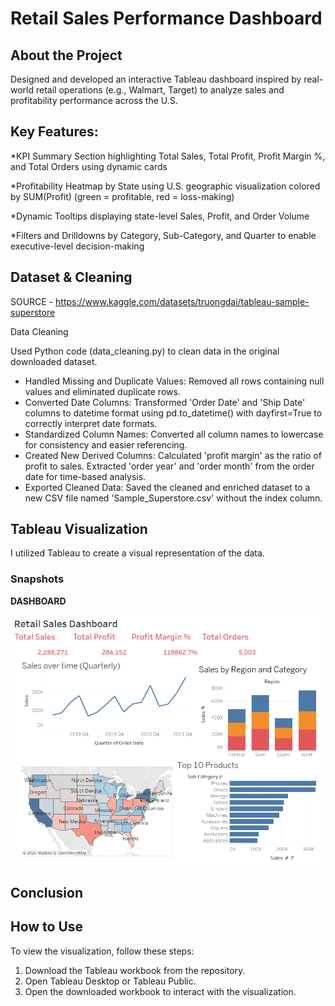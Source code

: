 # Retail Sales Performance Dashboard


## About the Project

Designed and developed an interactive Tableau dashboard inspired by real-world retail operations (e.g., Walmart, Target) to analyze sales and profitability performance across the U.S.

## Key Features:

*KPI Summary Section highlighting Total Sales, Total Profit, Profit Margin %, and Total Orders using dynamic cards

*Profitability Heatmap by State using U.S. geographic visualization colored by SUM(Profit) (green = profitable, red = loss-making)

*Dynamic Tooltips displaying state-level Sales, Profit, and Order Volume

*Filters and Drilldowns by Category, Sub-Category, and Quarter to enable executive-level decision-making

## Dataset & Cleaning

SOURCE - https://www.kaggle.com/datasets/truongdai/tableau-sample-superstore


Data Cleaning

Used Python code (data_cleaning.py) to clean data in the original downloaded dataset.
* Handled Missing and Duplicate Values: Removed all rows containing null values and eliminated duplicate rows.
* Converted Date Columns: Transformed 'Order Date' and 'Ship Date' columns to datetime format using pd.to_datetime() with dayfirst=True to correctly interpret date formats.
* Standardized Column Names: Converted all column names to lowercase for consistency and easier referencing.
* Created New Derived Columns: Calculated 'profit margin' as the ratio of profit to sales. Extracted 'order year' and 'order month' from the order date for time-based analysis.
* Exported Cleaned Data: Saved the cleaned and enriched dataset to a new CSV file named 'Sample_Superstore.csv' without the index column.

## Tableau Visualization

I utilized Tableau to create a visual representation of the data. 

### Snapshots


**DASHBOARD**

![DASHBOARD](Dashboard.png)

## Conclusion



## How to Use

To view the visualization, follow these steps:
1. Download the Tableau workbook from the repository.
2. Open Tableau Desktop or Tableau Public.
3. Open the downloaded workbook to interact with the visualization.
